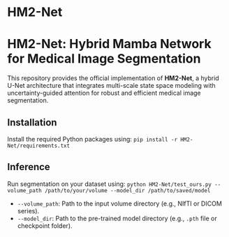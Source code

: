 # HM2-Net

# HM2-Net: Hybrid Mamba Network for Medical Image Segmentation

This repository provides the official implementation of **HM2-Net**, a hybrid U-Net architecture that integrates multi-scale state space modeling with uncertainty-guided attention for robust and efficient medical image segmentation.

## Installation

Install the required Python packages using:
`pip install -r HM2-Net/requirements.txt`


## Inference

Run segmentation on your dataset using:
`python HM2-Net/test_ours.py
--volume_path /path/to/your/volume
--model_dir /path/to/saved/model`
- `--volume_path`: Path to the input volume directory (e.g., NIfTI or DICOM series).
- `--model_dir`: Path to the pre-trained model directory (e.g., `.pth` file or checkpoint folder).

